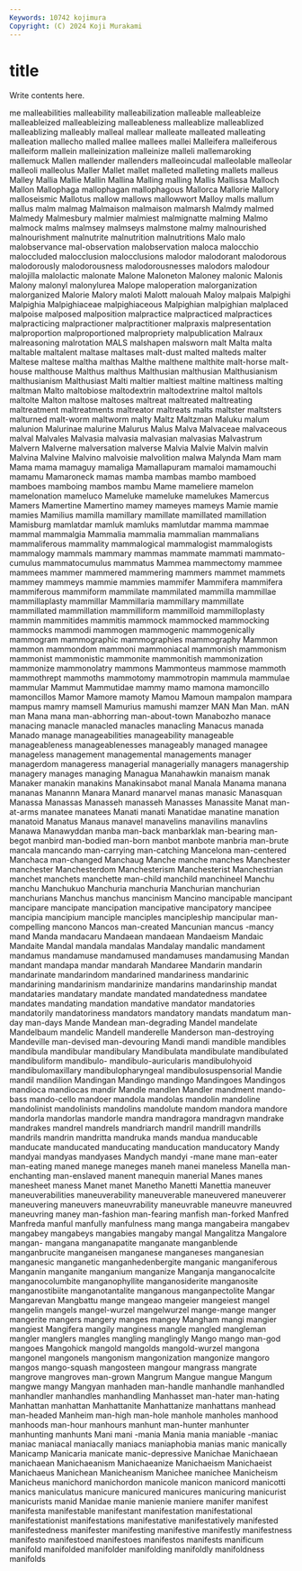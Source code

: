```yaml
---
Keywords: 10742 kojimura
Copyright: (C) 2024 Koji Murakami
---
```


# title

Write contents here.



me malleabilities malleability malleabilization malleable malleableize
malleableized malleableizing malleableness malleablize malleablized malleablizing malleably malleal mallear malleate
malleated malleating malleation mallecho malled mallee mallees mallei Malleifera malleiferous
malleiform mallein malleinization malleinize malleli mallemaroking mallemuck Mallen mallender mallenders
malleoincudal malleolable malleolar malleoli malleolus Maller Mallet mallet malleted malleting
mallets malleus Malley Mallia Mallie Mallin Mallina Malling malling Mallis
Mallissa Malloch Mallon Mallophaga mallophagan mallophagous Mallorca Mallorie Mallory malloseismic
Mallotus mallow mallows mallowwort Malloy malls mallum mallus malm malmag
Malmaison malmaison malmarsh Malmdy malmed Malmedy Malmesbury malmier malmiest malmignatte
malming Malmo malmock malms malmsey malmseys malmstone malmy malnourished malnourishment
malnutrite malnutrition malnutritions Malo malo malobservance mal-observation malobservation maloca malocchio
maloccluded malocclusion malocclusions malodor malodorant malodorous malodorously malodorousness malodorousnesses malodors
malodour malojilla malolactic malonate Malone Maloneton Maloney malonic Malonis Malony
malonyl malonylurea Malope maloperation malorganization malorganized Malorie Malory maloti Malott
malouah Maloy malpais Malpighi Malpighia Malpighiaceae malpighiaceous Malpighian malpighian malplaced
malpoise malposed malposition malpractice malpracticed malpractices malpracticing malpractioner malpractitioner malpraxis
malpresentation malproportion malproportioned malpropriety malpublication Malraux malreasoning malrotation MALS malshapen
malsworn malt Malta malta maltable maltalent maltase maltases malt-dust malted
malteds malter Maltese maltese maltha malthas Malthe malthene malthite malt-horse
malt-house malthouse Malthus malthus Malthusian malthusian Malthusianism malthusianism Malthusiast Malti
maltier maltiest maltine maltiness malting maltman Malto maltobiose maltodextrin maltodextrine
maltol maltols maltolte Malton maltose maltoses maltreat maltreated maltreating maltreatment
maltreatments maltreator maltreats malts maltster maltsters malturned malt-worm maltworm malty
Maltz Maltzman Maluku malum malunion Malurinae malurine Malurus Malus Malva
Malvaceae malvaceous malval Malvales Malvasia malvasia malvasian malvasias Malvastrum Malvern
Malverne malversation malverse Malvia Malvie Malvin malvin Malvina Malvine Malvino
malvoisie malvolition malwa Malynda Mam mam Mama mama mamaguy mamaliga
Mamallapuram mamaloi mamamouchi mamamu Mamaroneck mamas mamba mambas mambo mamboed
mamboes mamboing mambos mambu Mame mameliere mamelon mamelonation mameluco Mameluke
mameluke mamelukes Mamercus Mamers Mamertine Mamertino mamey mameyes mameys Mamie
mamie mamies Mamilius mamilla mamillary mamillate mamillated mamillation Mamisburg mamlatdar
mamluk mamluks mamlutdar mamma mammae mammal mammalgia Mammalia mammalia mammalian
mammalians mammaliferous mammality mammalogical mammalogist mammalogists mammalogy mammals mammary mammas
mammate mammati mammato-cumulus mammatocumulus mammatus Mammea mammectomy mammee mammees mammer
mammered mammering mammers mammet mammets mammey mammeys mammie mammies mammifer
Mammifera mammifera mammiferous mammiform mammilate mammilated mammilla mammillae mammillaplasty mammillar
Mammillaria mammillary mammillate mammillated mammillation mammilliform mammilloid mammilloplasty mammin mammitides
mammitis mammock mammocked mammocking mammocks mammodi mammogen mammogenic mammogenically mammogram
mammographic mammographies mammography Mammon mammon mammondom mammoni mammoniacal mammonish mammonism
mammonist mammonistic mammonite mammonitish mammonization mammonize mammonolatry mammons Mammonteus mammose
mammoth mammothrept mammoths mammotomy mammotropin mammula mammulae mammular Mammut Mammutidae
mammy mamo mamona mamoncillo mamoncillos Mamor Mamore mamoty Mamou Mamoun
mampalon mampara mampus mamry mamsell Mamurius mamushi mamzer MAN Man
Man. mAN man Mana mana man-abhorring man-about-town Manabozho manace manacing
manacle manacled manacles manacling Manacus manada Manado manage manageabilities manageability
manageable manageableness manageablenesses manageably managed managee manageless management managemental managements
manager managerdom manageress managerial managerially managers managership managery manages managing
Managua Manahawkin manaism manak Manaker manakin manakins Manakinsabot manal Manala
Manama manana mananas Manannn Manara Manard manarvel manas manasic Manasquan
Manassa Manassas Manasseh manasseh Manasses Manassite Manat man-at-arms manatee manatees
Manati manati Manatidae manatine manation manatoid Manatus Manaus manavel manavelins
manavilins manavlins Manawa Manawyddan manba man-back manbarklak man-bearing man-begot manbird
man-bodied man-born manbot manbote manbria man-brute mancala mancando man-carrying man-catching
Mancelona man-centered Manchaca man-changed Manchaug Manche manche manches Manchester manchester
Manchesterdom Manchesterism Manchesterist Manchestrian manchet manchets manchette man-child manchild manchineel
Manchu manchu Manchukuo Manchuria manchuria Manchurian manchurian manchurians Manchus manchus
mancinism Mancino mancipable mancipant mancipare mancipate mancipation mancipative mancipatory mancipee
mancipia mancipium manciple manciples mancipleship mancipular man-compelling mancono Mancos man-created
Mancunian mancus -mancy mand Manda mandacaru Mandaean mandaean Mandaeism Mandaic
Mandaite Mandal mandala mandalas Mandalay mandalic mandament mandamus mandamuse mandamused
mandamuses mandamusing Mandan mandant mandapa mandar mandarah Mandaree Mandarin mandarin
mandarinate mandarindom mandarined mandariness mandarinic mandarining mandarinism mandarinize mandarins mandarinship
mandat mandataries mandatary mandate mandated mandatedness mandatee mandates mandating mandation
mandative mandator mandatories mandatorily mandatoriness mandators mandatory mandats mandatum man-day
man-days Mande Mandean man-degrading Mandel mandelate Mandelbaum mandelic Mandell manderelle
Manderson man-destroying Mandeville man-devised man-devouring Mandi mandi mandible mandibles mandibula
mandibular mandibulary Mandibulata mandibulate mandibulated mandibuliform mandibulo- mandibulo-auricularis mandibulohyoid mandibulomaxillary
mandibulopharyngeal mandibulosuspensorial Mandie mandil mandilion Mandingan Mandingo mandingo Mandingoes Mandingos
mandioca mandiocas mandir Mandle mandlen Mandler mandment mando-bass mando-cello mandoer
mandola mandolas mandolin mandoline mandolinist mandolinists mandolins mandolute mandom mandora
mandore mandorla mandorlas mandorle mandra mandragora mandragvn mandrake mandrakes mandrel
mandrels mandriarch mandril mandrill mandrills mandrils mandrin mandritta mandruka mands
mandua manducable manducate manducated manducating manducation manducatory Mandy mandyai mandyas
mandyases Mandych mandyi -mane mane man-eater man-eating maned manege maneges
maneh manei maneless Manella man-enchanting man-enslaved manent manequin manerial Manes
manes manesheet maness Manet manet Manetho Manetti Manettia maneuver maneuverabilities
maneuverability maneuverable maneuvered maneuverer maneuvering maneuvers maneuvrability maneuvrable maneuvre maneuvred
maneuvring maney man-fashion man-fearing manfish man-forked Manfred Manfreda manful manfully
manfulness mang manga mangabeira mangabev mangabey mangabeys mangabies mangaby mangal
Mangalitza Mangalore mangan- mangana manganapatite manganate manganblende manganbrucite manganeisen manganese
manganeses manganesian manganesic manganetic manganhedenbergite manganic manganiferous Manganin manganite manganium
manganize Manganja manganocalcite manganocolumbite manganophyllite manganosiderite manganosite manganostibiite manganotantalite manganous
manganpectolite Mangar Mangarevan Mangbattu mange mangeao mangeier mangeiest mangel mangelin
mangels mangel-wurzel mangelwurzel mange-mange manger mangerite mangers mangery manges mangey
Mangham mangi mangier mangiest Mangifera mangily manginess mangle mangled mangleman
mangler manglers mangles mangling manglingly Mango mango man-god mangoes Mangohick
mangold mangolds mangold-wurzel mangona mangonel mangonels mangonism mangonization mangonize mangoro
mangos mango-squash mangosteen mangour mangrass mangrate mangrove mangroves man-grown Mangrum
Mangue mangue Mangum mangwe mangy Mangyan manhaden man-handle manhandle manhandled
manhandler manhandles manhandling Manhasset man-hater man-hating Manhattan manhattan Manhattanite Manhattanize
manhattans manhead man-headed Manheim man-high man-hole manhole manholes manhood manhoods
man-hour manhours manhunt man-hunter manhunter manhunting manhunts Mani mani -mania
Mania mania maniable -maniac maniac maniacal maniacally maniacs maniaphobia manias
manic manically Manicamp Manicaria manicate manic-depressive Manichae Manichaean manichaean Manichaeanism
Manichaeanize Manichaeism Manichaeist Manichaeus Manichean Manicheanism Manichee manichee Manicheism Manicheus
manichord manichordon manicole manicon manicord manicotti manics maniculatus manicure manicured
manicures manicuring manicurist manicurists manid Manidae manie manienie maniere manifer
manifest manifesta manifestable manifestant manifestation manifestational manifestationist manifestations manifestative manifestatively
manifested manifestedness manifester manifesting manifestive manifestly manifestness manifesto manifestoed manifestoes
manifestos manifests manificum manifold manifolded manifolder manifolding manifoldly manifoldness manifolds

